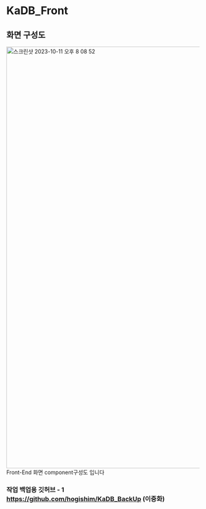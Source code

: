 # KaDB_Front
## 화면 구성도
<img width="1100" alt="스크린샷 2023-10-11 오후 8 08 52" src="https://github.com/KaDB-TeamProject/KaDB_Front/assets/93314745/c4d32188-ecef-4ed2-8574-4eacfe551b43">
Front-End 화면 component구성도 입니다<br>

### 작업 백업용 깃허브 - 1 https://github.com/hogishim/KaDB_BackUp (이중화)
